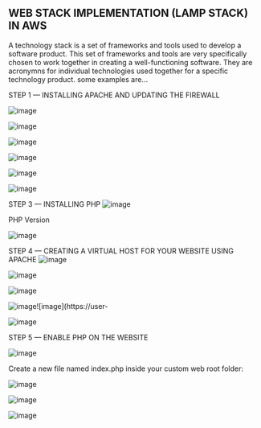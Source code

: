 
## WEB STACK IMPLEMENTATION (LAMP STACK) IN AWS

A technology stack is a set of frameworks and tools used to develop a software product. This set of frameworks and tools are very specifically chosen to work together in creating a well-functioning software. They are acronymns for individual technologies used together for a specific technology product. some examples are…

STEP 1 — INSTALLING APACHE AND UPDATING THE FIREWALL

![image](https://user-images.githubusercontent.com/85379793/129578656-e12d303b-8c75-44b5-86a4-ad415b36a659.png)

![image](https://user-images.githubusercontent.com/85379793/129650056-b7e9ab1b-04cd-4fa8-8eec-18d88e4a61e7.png)


![image](https://user-images.githubusercontent.com/85379793/129579050-09881fa2-c225-49fc-90ad-ef78350323bb.png)

![image](https://user-images.githubusercontent.com/85379793/129613237-446a33a4-1e80-4fbc-8b0b-f9926dee6eda.png)

![image](https://user-images.githubusercontent.com/85379793/129613861-45497b4b-e9b8-419e-adc0-5eb2d461d36c.png)

![image](https://user-images.githubusercontent.com/85379793/129636791-ef40ae27-0730-451d-a9ed-ca0ab9ce5aa1.png)

STEP 3 — INSTALLING PHP
![image](https://user-images.githubusercontent.com/85379793/129637539-0d626251-1756-4b59-9137-2bb658913396.png)

PHP Version

![image](https://user-images.githubusercontent.com/85379793/129637904-d76ef34b-5947-4dc0-bf34-bb8843b75b30.png)

STEP 4 — CREATING A VIRTUAL HOST FOR YOUR WEBSITE USING APACHE
![image](https://user-images.githubusercontent.com/85379793/129638485-d38f5abc-67bc-4211-97fb-f9c2ae49e84f.png)

![image](https://user-images.githubusercontent.com/85379793/129638687-73c5eb48-dfe2-4aa1-b1eb-092544bd167b.png)

![image](https://user-images.githubusercontent.com/85379793/129638799-e4980eaf-a3e5-4dcb-8ec8-7db26bb96958.png)

![image](https://user-images.githubusercontent.com/85379793/129639122-56cb209d-aa2f-40e8-bac8-39a9e806fd21.png)![image](https://user-

![image](https://user-images.githubusercontent.com/85379793/129639517-c09d2806-f065-4df0-b4c2-72edc2c1fadb.png)


STEP 5 — ENABLE PHP ON THE WEBSITE

![image](https://user-images.githubusercontent.com/85379793/129650578-5329994e-f93e-41c4-a6c6-d6a30e387ef2.png)

Create a new file named index.php inside your custom web root folder:

![image](https://user-images.githubusercontent.com/85379793/129650780-26f7a2e4-4859-45a4-9aa7-ee4662797ae9.png)


![image](https://user-images.githubusercontent.com/85379793/129650921-d0768b29-5068-4f4a-b33c-1e5d1b994680.png)


![image](https://user-images.githubusercontent.com/85379793/129651036-dc1950c4-5b48-4138-84f3-fb2279bb154e.png)



















